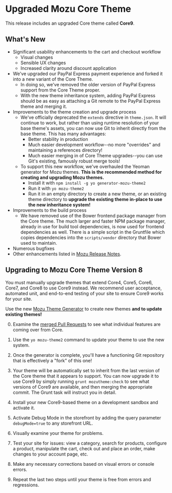 ﻿# Upgraded Mozu Core Theme

This release includes an upgraded Core theme called **Core9**.

## What's New

* Significant usability enhancements to the cart and checkout workflow
   - Visual changes
   - Sensible UX changes
   - Increased clarity around discount application
* We've upgraded our PayPal Express payment experience and forked it into a new variant of the Core Theme.
   - In doing so, we've removed the older version of PayPal Express support from the Core Theme proper.
   - With the new theme inheritance system, adding PayPal Express should be as easy as attaching a Git remote to the PayPal Express theme and merging it.
* Improvements to the theme creation and upgrade process
   - We've officially deprecated the `extends` directive in `theme.json`. It will continue to work, but rather than using runtime resolution of your base theme's assets, you can now use Git to inherit directly from the base theme. This has many advantages:
     - Better stability in production
     - Much easier development workflow--no more "overrides" and maintaining a references directory!
     - Much easier merging in of Core Theme upgrades--you can use Git's existing, famously robust merge tools!
   - To support this new workflow, we've overhauled the Yeoman generator for Mozu themes. **This is the recommended method for creating and upgrading Mozu themes.**
     - Install it with `npm install -g yo generator-mozu-theme2`
     - Run it with `yo mozu-theme2`
     - Run it in an empty directory to create a new theme, or an existing theme directory to **upgrade the existing theme in-place to use the new inheritance system!**
* Improvements to the build process
   - We have removed use of the Bower frontend package manager from the Core theme. The much larger and faster NPM package manager, already in use for build tool dependencies, is now used for frontend dependencies as well. There is a simple script in the Gruntfile which copies dependencies into the `scripts/vendor` directory that Bower used to maintain.
* Numerous bugfixes
* Other enhancements listed in [Mozu Release Notes](http://developer.mozu.com/sites/default/files/feeds/learn/article_files/MozuQ22015ReleaseNotes.pdf).

## Upgrading to Mozu Core Theme Version 8

You must manually upgrade themes that extend Core4, Core5, Core6, Core7, and Core8 to use Core9 instead. We recommend user acceptance, automated unit, and end-to-end testing of your site to ensure Core9 works for your site.

Use the new [Mozu Theme Generator](http://npmjs.com/package/generator-mozu-theme2) to create new themes **and to update existing themes!**

0. Examine the [merged Pull Requests](pulls?q=is%3Apr+is%3Aclosed+milestone%3Acore9) to see what individual features are coming over from Core.

0. Use the `yo mozu-theme2` command to update your theme to use the new system.

0. Once the generator is complete, you'll have a functioning Git repository that is effectively a "fork" of this one!

0. Your theme will be automatically set to inherit from the last version of the Core theme that it appears to support. You can now upgrade it to use Core9 by simply running `grunt mozutheme:check` to see what versions of Core9 are available, and then merging the appropriate commit. The Grunt task will instruct you in detail.

0. Install your new Core9-based theme on a development sandbox and activate it.

0. Activate Debug Mode in the storefront by adding the query parameter `debugMode=true` to any storefront URL.

0. Visually examine your theme for problems. 

0. Test your site for issues: view a category, search for products, configure a product, manipulate the cart, check out and place an order, make changes to your account page, etc.

0. Make any necessary corrections based on visual errors or console errors.

0. Repeat the last two steps until your theme is free from errors and regressions.
